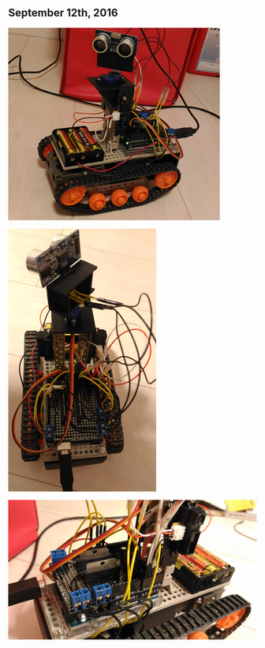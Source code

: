 ## September 12th, 2016

![model001a](./doc/model001a.png)

![model001b](./doc/model001b.png)

![model001d](./doc/model001d.png)
